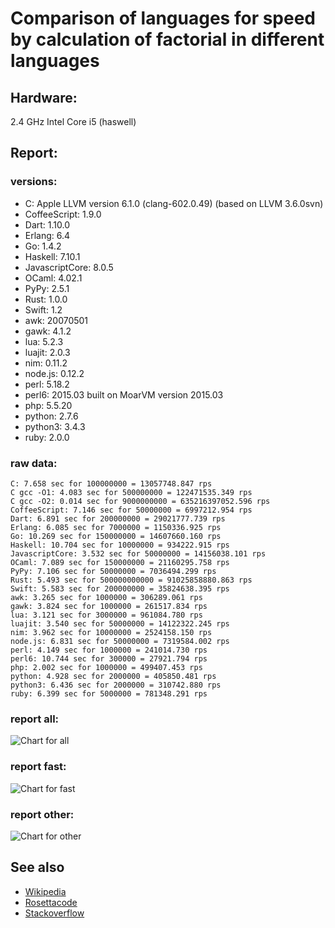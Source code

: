 Comparison of languages for speed by calculation of factorial in different languages
====================================================================================

Hardware:
---------
2.4 GHz Intel Core i5 (haswell)

Report:
-------
### versions:

  * C: Apple LLVM version 6.1.0 (clang-602.0.49) (based on LLVM 3.6.0svn)
  * CoffeeScript: 1.9.0
  * Dart: 1.10.0
  * Erlang: 6.4
  * Go: 1.4.2
  * Haskell: 7.10.1
  * JavascriptCore: 8.0.5
  * OCaml: 4.02.1
  * PyPy: 2.5.1
  * Rust: 1.0.0
  * Swift: 1.2
  * awk: 20070501
  * gawk: 4.1.2
  * lua: 5.2.3
  * luajit: 2.0.3
  * nim: 0.11.2
  * node.js: 0.12.2
  * perl: 5.18.2
  * perl6: 2015.03 built on MoarVM version 2015.03
  * php: 5.5.20
  * python: 2.7.6
  * python3: 3.4.3
  * ruby: 2.0.0


### raw data:

    C: 7.658 sec for 100000000 = 13057748.847 rps
    C gcc -O1: 4.083 sec for 500000000 = 122471535.349 rps
    C gcc -O2: 0.014 sec for 9000000000 = 635216397052.596 rps
    CoffeeScript: 7.146 sec for 50000000 = 6997212.954 rps
    Dart: 6.891 sec for 200000000 = 29021777.739 rps
    Erlang: 6.085 sec for 7000000 = 1150336.925 rps
    Go: 10.269 sec for 150000000 = 14607660.160 rps
    Haskell: 10.704 sec for 10000000 = 934222.915 rps
    JavascriptCore: 3.532 sec for 50000000 = 14156038.101 rps
    OCaml: 7.089 sec for 150000000 = 21160295.758 rps
    PyPy: 7.106 sec for 50000000 = 7036494.299 rps
    Rust: 5.493 sec for 500000000000 = 91025858880.863 rps
    Swift: 5.583 sec for 200000000 = 35824638.395 rps
    awk: 3.265 sec for 1000000 = 306289.061 rps
    gawk: 3.824 sec for 1000000 = 261517.834 rps
    lua: 3.121 sec for 3000000 = 961084.780 rps
    luajit: 3.540 sec for 50000000 = 14122322.245 rps
    nim: 3.962 sec for 10000000 = 2524158.150 rps
    node.js: 6.831 sec for 50000000 = 7319584.002 rps
    perl: 4.149 sec for 1000000 = 241014.730 rps
    perl6: 10.744 sec for 300000 = 27921.794 rps
    php: 2.002 sec for 1000000 = 499407.453 rps
    python: 4.928 sec for 2000000 = 405850.481 rps
    python3: 6.436 sec for 2000000 = 310742.880 rps
    ruby: 6.399 sec for 5000000 = 781348.291 rps


### report all:

![Chart for all](https://chart.googleapis.com/chart?cht=bhs&chs=645x465&chd=t%3A122471535%2C35824638%2C29021777%2C21160295%2C14607660%2C14156038%2C14122322%2C13057748%2C7319584%2C7036494%2C6997212%2C2524158%2C1150336%2C961084%2C934222%2C781348%2C499407%2C405850%2C310742%2C306289%2C261517%2C241014&chco=4d89f9&chbh=15&chds=0,122471535.349461&chxt=x,y,r&chxl=1%3A%7Cperl%7Cgawk%7Cawk%7Cpython3%7Cpython%7Cphp%7Cruby%7CHaskell%7Clua%7CErlang%7Cnim%7CCoffeeScript%7CPyPy%7Cnode.js%7CC%7Cluajit%7CJavascriptCore%7CGo%7COCaml%7CDart%7CSwift%7CC%20gcc%20-O1%7C2%3A%7C241014%20rps%7C261517%20rps%7C306289%20rps%7C310742%20rps%7C405850%20rps%7C499407%20rps%7C781348%20rps%7C934222%20rps%7C961084%20rps%7C1150336%20rps%7C2524158%20rps%7C6997212%20rps%7C7036494%20rps%7C7319584%20rps%7C13057748%20rps%7C14122322%20rps%7C14156038%20rps%7C14607660%20rps%7C21160295%20rps%7C29021777%20rps%7C35824638%20rps%7C122471535%20rps%7C0%3A%7C0%20%25%7C10%20%25%7C20%20%25%7C30%20%25%7C40%20%25%7C50%20%25%7C60%20%25%7C70%20%25%7C80%20%25%7C90%20%25%7C100%20%25)

### report fast:

![Chart for fast](https://chart.googleapis.com/chart?cht=bhs&chs=700x245&chd=t%3A122471535%2C35824638%2C29021777%2C21160295%2C14607660%2C14156038%2C14122322%2C13057748%2C7319584%2C7036494%2C6997212&chco=4d89f9&chbh=15&chds=0,122471535.349461&chxt=x,y,r&chxl=1%3A%7CCoffeeScript%7CPyPy%7Cnode.js%7CC%7Cluajit%7CJavascriptCore%7CGo%7COCaml%7CDart%7CSwift%7CC%20gcc%20-O1%7C2%3A%7C6997212%20rps%7C7036494%20rps%7C7319584%20rps%7C13057748%20rps%7C14122322%20rps%7C14156038%20rps%7C14607660%20rps%7C21160295%20rps%7C29021777%20rps%7C35824638%20rps%7C122471535%20rps%7C0%3A%7C0%20%25%7C10%20%25%7C20%20%25%7C30%20%25%7C40%20%25%7C50%20%25%7C60%20%25%7C70%20%25%7C80%20%25%7C90%20%25%7C100%20%25)

### report other:

![Chart for other](https://chart.googleapis.com/chart?cht=bhs&chs=700x245&chd=t%3A2524158%2C1150336%2C961084%2C934222%2C781348%2C499407%2C405850%2C310742%2C306289%2C261517%2C241014&chco=4d89f9&chbh=15&chds=0,2524158.14971534&chxt=x,y,r&chxl=1%3A%7Cperl%7Cgawk%7Cawk%7Cpython3%7Cpython%7Cphp%7Cruby%7CHaskell%7Clua%7CErlang%7Cnim%7C2%3A%7C241014%20rps%7C261517%20rps%7C306289%20rps%7C310742%20rps%7C405850%20rps%7C499407%20rps%7C781348%20rps%7C934222%20rps%7C961084%20rps%7C1150336%20rps%7C2524158%20rps%7C0%3A%7C0%20%25%7C10%20%25%7C20%20%25%7C30%20%25%7C40%20%25%7C50%20%25%7C60%20%25%7C70%20%25%7C80%20%25%7C90%20%25%7C100%20%25)



See also
--------

  * [Wikipedia](http://en.wikipedia.org/wiki/Factorial)
  * [Rosettacode](http://rosettacode.org/wiki/Factorial)
  * [Stackoverflow](http://stackoverflow.com/questions/23930/factorial-algorithms-in-different-languages)
